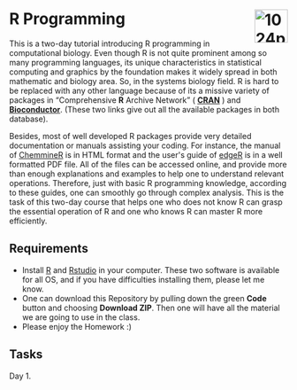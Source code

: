 # R Programming<img src="https://www.r-project.org/Rlogo.png" alt="1024px-R_logo.svg" align="right" alt="" height="60" />

This is a two-day tutorial introducing R programming in computational biology. Even though R is not quite prominent among so many programming languages,  its unique characteristics in statistical computing and graphics by the foundation makes it widely spread in both mathematic and biology area. So, in the systems biology field. R is hard to be replaced with any other language because of its a missive variety of packages in “Comprehensive **R** Archive Network” ( [**CRAN**](https://cran.r-project.org/web/packages/available_packages_by_date.html) ) and [**Bioconductor**](https://www.bioconductor.org/packages/release/bioc/). (These two links give out all the available packages in both database). 

Besides, most of well developed R packages provide very detailed documentation or manuals assisting your coding. For instance, the manual of [ChemmineR](https://www.bioconductor.org/packages/devel/bioc/vignettes/ChemmineR/inst/doc/ChemmineR.html) is in HTML format and the user's guide of [edgeR](https://www.bioconductor.org/packages/release/bioc/vignettes/edgeR/inst/doc/edgeRUsersGuide.pdf) is in a well formatted PDF file. All of the files can be accessed online, and provide more than enough explanations and examples to help one to understand relevant operations. Therefore, just with basic R programming knowledge, according to these guides, one can smoothly go through complex analysis. This is the task of this two-day course that helps one who does not know R can grasp the essential operation of R and one who knows R can master R more efficiently.

## Requirements

* Install [R](https://www.r-project.org/) and [Rstudio](https://rstudio.com/products/rstudio/) in your computer. These two software is available for all OS, and if you have difficulties installing them, please let me know.
* One can download this Repository by pulling down the green **Code** button and choosing **Download ZIP**. Then one will have all the material we are going to use in the class.
* Please enjoy the Homework :)

## Tasks

Day 1.

